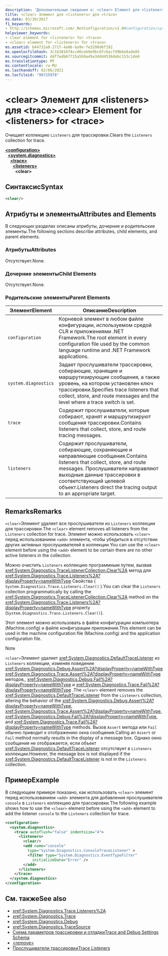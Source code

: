 ```yaml
---
description: 'Дополнительные сведения о: <clear> Element для <listeners> for <trace>'
title: <clear> Элемент для <listeners> для <trace>
ms.date: 03/30/2017
f1_keywords:
- http://schemas.microsoft.com/.NetConfiguration/v2.0#configuration/system.diagnostics/trace/listeners/clear
helpviewer_keywords:
- clear element for <listeners> for <trace>
- <clear> element for <listeners> for <trace>
ms.assetid: b44732a8-271f-4a06-ba9e-fe3298d6f192
ms.openlocfilehash: 3c1b3816f4ccd0ceb9e9bc0fc6acfd9b6e8ade85
ms.sourcegitcommit: ddf7edb67715a5b9a45e3dd44536dabc153c1de0
ms.translationtype: MT
ms.contentlocale: ru-RU
ms.lasthandoff: 02/06/2021
ms.locfileid: "99725978"
---
```

# <a name="clear-element-for-listeners-for-trace"></a><span data-ttu-id="84e78-103">\<clear> Элемент для \<listeners> для \<trace></span><span class="sxs-lookup"><span data-stu-id="84e78-103">\<clear> Element for \<listeners> for \<trace></span></span>

<span data-ttu-id="84e78-104">Очищает коллекцию `Listeners` для трассировки.</span><span class="sxs-lookup"><span data-stu-id="84e78-104">Clears the `Listeners` collection for trace.</span></span>  

[**\<configuration>**](../configuration-element.md)\
&nbsp;&nbsp;[**\<system.diagnostics>**](system-diagnostics-element.md)\
&nbsp;&nbsp;&nbsp;&nbsp;[**\<trace>**](trace-element.md)\
&nbsp;&nbsp;&nbsp;&nbsp;&nbsp;&nbsp;[**\<listeners>**](listeners-element-for-trace.md)\
&nbsp;&nbsp;&nbsp;&nbsp;&nbsp;&nbsp;&nbsp;&nbsp;**\<clear>**

## <a name="syntax"></a><span data-ttu-id="84e78-105">Синтаксис</span><span class="sxs-lookup"><span data-stu-id="84e78-105">Syntax</span></span>  
  
```xml  
<clear/>  
```  
  
## <a name="attributes-and-elements"></a><span data-ttu-id="84e78-106">Атрибуты и элементы</span><span class="sxs-lookup"><span data-stu-id="84e78-106">Attributes and Elements</span></span>  

 <span data-ttu-id="84e78-107">В следующих разделах описаны атрибуты, дочерние и родительские элементы.</span><span class="sxs-lookup"><span data-stu-id="84e78-107">The following sections describe attributes, child elements, and parent elements.</span></span>  
  
### <a name="attributes"></a><span data-ttu-id="84e78-108">Атрибуты</span><span class="sxs-lookup"><span data-stu-id="84e78-108">Attributes</span></span>  

 <span data-ttu-id="84e78-109">Отсутствует.</span><span class="sxs-lookup"><span data-stu-id="84e78-109">None.</span></span>  
  
### <a name="child-elements"></a><span data-ttu-id="84e78-110">Дочерние элементы</span><span class="sxs-lookup"><span data-stu-id="84e78-110">Child Elements</span></span>  

 <span data-ttu-id="84e78-111">Отсутствует.</span><span class="sxs-lookup"><span data-stu-id="84e78-111">None.</span></span>  
  
### <a name="parent-elements"></a><span data-ttu-id="84e78-112">Родительские элементы</span><span class="sxs-lookup"><span data-stu-id="84e78-112">Parent Elements</span></span>  
  
|<span data-ttu-id="84e78-113">Элемент</span><span class="sxs-lookup"><span data-stu-id="84e78-113">Element</span></span>|<span data-ttu-id="84e78-114">Описание</span><span class="sxs-lookup"><span data-stu-id="84e78-114">Description</span></span>|  
|-------------|-----------------|  
|`configuration`|<span data-ttu-id="84e78-115">Корневой элемент в любом файле конфигурации, используемом средой CLR и приложениями .NET Framework.</span><span class="sxs-lookup"><span data-stu-id="84e78-115">The root element in every configuration file used by the common language runtime and .NET Framework applications.</span></span>|  
|`system.diagnostics`|<span data-ttu-id="84e78-116">Задает прослушиватели трассировки, собирающие, хранящие и маршрутизирующие сообщения, а также уровень, на котором установлен ключ трассировки.</span><span class="sxs-lookup"><span data-stu-id="84e78-116">Specifies trace listeners that collect, store, and route messages and the level where a trace switch is set.</span></span>|  
|`trace`|<span data-ttu-id="84e78-117">Содержит прослушиватели, которые собирают, хранят и маршрутизируют сообщения трассировки.</span><span class="sxs-lookup"><span data-stu-id="84e78-117">Contains listeners that collect, store, and route tracing messages.</span></span>|  
|`listeners`|<span data-ttu-id="84e78-118">Содержит прослушиватели, собирающие, сохраняющие и направляющие сообщения.</span><span class="sxs-lookup"><span data-stu-id="84e78-118">Contains listeners that collect, store, and route messages.</span></span> <span data-ttu-id="84e78-119">Прослушиватели направляют выходные данные трассировки в соответствующий целевой объект.</span><span class="sxs-lookup"><span data-stu-id="84e78-119">Listeners direct the tracing output to an appropriate target.</span></span>|  
  
## <a name="remarks"></a><span data-ttu-id="84e78-120">Remarks</span><span class="sxs-lookup"><span data-stu-id="84e78-120">Remarks</span></span>  

 <span data-ttu-id="84e78-121">`<clear>`Элемент удаляет все прослушиватели из `Listeners` коллекции для трассировки.</span><span class="sxs-lookup"><span data-stu-id="84e78-121">The `<clear>` element removes all listeners from the `Listeners` collection for trace.</span></span> <span data-ttu-id="84e78-122">Элемент можно использовать `<clear>` перед использованием `<add>` элемента, чтобы убедиться в отсутствии других активных прослушивателей в коллекции.</span><span class="sxs-lookup"><span data-stu-id="84e78-122">You can use the `<clear>` element before using the `<add>` element to be certain there are no other active listeners in the collection.</span></span>  
  
 <span data-ttu-id="84e78-123">Можно очистить `Listeners` коллекцию программным путем, вызвав <xref:System.Diagnostics.TraceListenerCollection.Clear%2A> метод для <xref:System.Diagnostics.Trace.Listeners%2A?displayProperty=nameWithType> Свойства ( `System.Diagnostics.Trace.Listeners.Clear()` ).</span><span class="sxs-lookup"><span data-stu-id="84e78-123">You can clear the `Listeners` collection programmatically by calling the <xref:System.Diagnostics.TraceListenerCollection.Clear%2A> method on the <xref:System.Diagnostics.Trace.Listeners%2A?displayProperty=nameWithType> property (`System.Diagnostics.Trace.Listeners.Clear()`).</span></span>  
  
 <span data-ttu-id="84e78-124">Этот элемент можно использовать в файле конфигурации компьютера (Machine.config) и файле конфигурации приложения.</span><span class="sxs-lookup"><span data-stu-id="84e78-124">This element can be used in the machine configuration file (Machine.config) and the application configuration file.</span></span>  
  
> [!NOTE]
> <span data-ttu-id="84e78-125">`<clear>`Элемент удаляет <xref:System.Diagnostics.DefaultTraceListener> из `Listeners` коллекции, изменяя поведение <xref:System.Diagnostics.Debug.Assert%2A?displayProperty=nameWithType> <xref:System.Diagnostics.Trace.Assert%2A?displayProperty=nameWithType> методов,, <xref:System.Diagnostics.Debug.Fail%2A?displayProperty=nameWithType> и <xref:System.Diagnostics.Trace.Fail%2A?displayProperty=nameWithType> .</span><span class="sxs-lookup"><span data-stu-id="84e78-125">The `<clear>` element removes the <xref:System.Diagnostics.DefaultTraceListener> from the `Listeners` collection, altering the behavior of the <xref:System.Diagnostics.Debug.Assert%2A?displayProperty=nameWithType>, <xref:System.Diagnostics.Trace.Assert%2A?displayProperty=nameWithType>, <xref:System.Diagnostics.Debug.Fail%2A?displayProperty=nameWithType>, and <xref:System.Diagnostics.Trace.Fail%2A?displayProperty=nameWithType> methods.</span></span> <span data-ttu-id="84e78-126">Вызов `Assert` метода или `Fail` обычно приводит к отображению окна сообщения.</span><span class="sxs-lookup"><span data-stu-id="84e78-126">Calling an `Assert` or `Fail` method normally results in the display of a message box.</span></span> <span data-ttu-id="84e78-127">Однако окно сообщения не отображается, если объект <xref:System.Diagnostics.DefaultTraceListener> отсутствует в `Listeners` коллекции.</span><span class="sxs-lookup"><span data-stu-id="84e78-127">However, the message box is not displayed if the <xref:System.Diagnostics.DefaultTraceListener> is not in the `Listeners` collection.</span></span>  
  
## <a name="example"></a><span data-ttu-id="84e78-128">Пример</span><span class="sxs-lookup"><span data-stu-id="84e78-128">Example</span></span>  

 <span data-ttu-id="84e78-129">В следующем примере показано, как использовать `<clear>` элемент перед использованием `<add>` элемента для добавления прослушивателя `console` в `Listeners` коллекцию для трассировки.</span><span class="sxs-lookup"><span data-stu-id="84e78-129">The following example shows how to use the `<clear>` element before using the `<add>` element to add the listener `console` to the `Listeners` collection for trace.</span></span>  
  
```xml  
<configuration>  
  <system.diagnostics>  
    <trace autoflush="false" indentsize="4">  
      <listeners>  
        <clear/>  
        <add name="console"
          type="System.Diagnostics.ConsoleTraceListener" >  
          <filter type="System.Diagnostics.EventTypeFilter"
            initializeData="Error" />  
        </add>  
      </listeners>  
    </trace>  
  </system.diagnostics>  
</configuration>
```  
  
## <a name="see-also"></a><span data-ttu-id="84e78-130">См. также</span><span class="sxs-lookup"><span data-stu-id="84e78-130">See also</span></span>

- <xref:System.Diagnostics.Trace.Listeners%2A>
- <xref:System.Diagnostics.Trace>
- <xref:System.Diagnostics.Debug>
- <xref:System.Diagnostics.TraceSource>
- [<span data-ttu-id="84e78-131">Схема параметров трассировки и отладки</span><span class="sxs-lookup"><span data-stu-id="84e78-131">Trace and Debug Settings Schema</span></span>](index.md)
- [\<remove>](remove-element-for-listeners-for-trace.md)
- [<span data-ttu-id="84e78-132">Прослушиватели трассировки</span><span class="sxs-lookup"><span data-stu-id="84e78-132">Trace Listeners</span></span>](../../../debug-trace-profile/trace-listeners.md)
